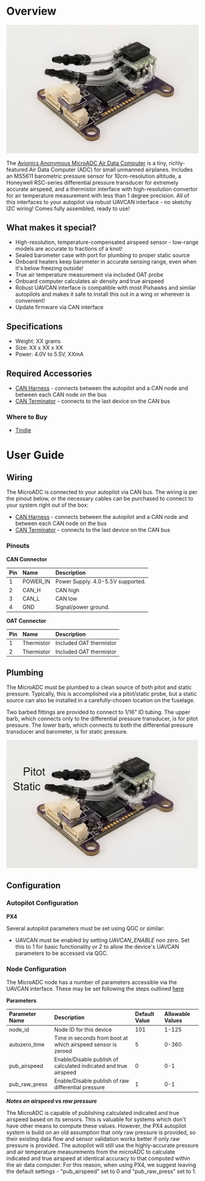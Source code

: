 # Overview

![MicroADC Air Data Computer](../.gitbook/assets/microadc.png)  

The [Avionics Anonymous MicroADC Air Data Computer](https://www.tindie.com/products/avionicsanonymous/uavcan-air-data-computer-airspeed-sensor/) is a tiny, richly-featured Air Data Computer (ADC) for small unmanned airplanes. Includes an MS5611 barometric pressure sensor for 10cm-resolution altitude, a Honeywell RSC-series differential pressure transducer for extremely accurate airspeed, and a thermistor interface with high-resolution convertor for air temperature measurement with less than 1 degree precision. All of this interfaces to your autopilot via robust UAVCAN interface - no sketchy I2C wiring! Comes fully assembled, ready to use!

## What makes it special?

* High-resolution, temperature-compensated airspeed sensor - low-range models are accurate to fractions of a knot!
* Sealed barometer case with port for plumbing to proper static source
* Onboard heaters keep barometer in accurate sensing range, even when it's below freezing outside!
* True air temperature measurement via included OAT probe
* Onboard computer calculates air density and true airspeed
* Robust UAVCAN interface is compatible with most Pixhawks and similar autopilots and makes it safe to install this out in a wing or wherever is convenient!
* Update firmware via CAN interface


## Specifications

* Weight: XX grams
* Size: XX x XX x XX
* Power: 4.0V to 5.5V, XXmA

 
## Required Accessories

* [CAN Harness](https://www.tindie.com/products/avionicsanonymous/uavcan-interconnect-cable/) - connects between the autopilot and a CAN node and between each CAN node on the bus
* [CAN Terminator](https://www.tindie.com/products/avionicsanonymous/uavcan-jst-terminator/) - connects to the last device on the CAN bus

### Where to Buy

* [Tindie](https://www.tindie.com/products/avionicsanonymous/uavcan-air-data-computer-airspeed-sensor/)

# User Guide

## Wiring

The MicroADC is connected to your autopilot via CAN bus. The wiring is per the pinout below, or the necessary cables can be purchased to connect to your system right out of the box:

* [CAN Harness](https://www.tindie.com/products/avionicsanonymous/uavcan-interconnect-cable/) - connects between the autopilot and a CAN node and between each CAN node on the bus
* [CAN Terminator](https://www.tindie.com/products/avionicsanonymous/uavcan-jst-terminator/) - connects to the last device on the CAN bus

### Pinouts

**CAN Connector**

| Pin | Name | Description |
| :--- | :--- | :--- |
| 1 | POWER\_IN | Power Supply. 4.0-5.5V supported. |
| 2 | CAN\_H | CAN high |
| 3 | CAN\_L | CAN low |
| 4 | GND | Signal/power ground. |  
<span></span>

**OAT Connector**

| Pin | Name | Description |
| :--- | :--- | :--- |
| 1 | Thermistor | Included OAT thermistor |
| 2 | Thermistor | Included OAT thermistor |  
<span></span>

## Plumbing

The MicroADC must be plumbed to a clean source of both pitot and static pressure. Typically, this is accomplished via a pitot/static probe, but a static source can also be installed in a carefully-chosen location on the fuselage.  

Two barbed fittings are provided to connect to 1/16" ID tubing. The upper barb, which connects only to the differential pressure transducer, is for pitot pressure. The lower barb, which connects to both the differential pressure transducer and barometer, is for static pressure.  

![MicroADC Air Connections](../.gitbook/assets/microadcAirConnections.png)  

## Configuration

### Autopilot Configuration

**PX4**

Several autopilot parameters must be set using QGC or similar:

* UAVCAN must be enabled by setting _UAVCAN\_ENABLE_ non zero. Set this to 1 for basic functionality or 2 to allow the device's UAVCAN parameters to be accessed via QGC.

### Node Configuration

The MicroADC node has a number of parameters accessible via the UAVCAN interface. These may be set following the steps outlined [here](../general/parameters.md)

**Parameters**

| Parameter Name | Description | Default Value | Allowable Values |
| :--- | :--- | :--- | :--- |
| node\_id | Node ID for this device | 101 | 1-125 |
| autozero_time | Time in seconds from boot at which airspeed sensor is zeroed | 5 | 0-360 |
| pub_airspeed | Enable/Disable publish of calculated indicated and true airspeed | 0 | 0-1 |
| pub_raw_press | Enable/Disable publish of raw differential pressure | 1 | 0-1 |  
<span></span>

***Notes on airspeed vs raw pressure***

The MicroADC is capable of publishing calculated indicated and true airspeed based on its sensors. This is valuable for systems which don't have other means to compute these values. However, the PX4 autopilot system is build on an old assumption that only raw pressure is provided, so their existing data flow and sensor validation works better if only raw pressure is provided. The autopilot will still use the highly-accurate pressure and air temperature measurements from the microADC to calculate indicated and true airspeed at identical accuracy to that computed within the air data computer. For this reason, when using PX4, we suggest leaving the default settings - "pub_airspeed" set to 0 and "pub_raw_press" set to 1.

